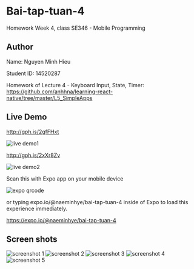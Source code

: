 # Bai-tap-tuan-4
Homework Week 4, class SE346 - Mobile Programming

## Author
Name: Nguyen Minh Hieu

Student ID: 14520287

Homework of Lecture 4 - Keyboard Input, State, Timer: https://github.com/anhhna/learning-react-native/tree/master/L5_SimpleApps

## Live Demo
http://gph.is/2gfFHxt


![live demo1](https://raw.githubusercontent.com/naeminhye/Bai-tap-tuan-4/master/Screenshots/demo1.gif)

http://gph.is/2xXr8Zv


![live demo2](https://raw.githubusercontent.com/naeminhye/Bai-tap-tuan-4/master/Screenshots/demo2.gif)

Scan this with Expo app on your mobile device

![expo qrcode](https://raw.githubusercontent.com/naeminhye/Bai-tap-tuan-4/master/Screenshots/QRCode.png)

or typing expo.io/@naeminhye/bai-tap-tuan-4 inside of Expo to load this experience immediately.

https://expo.io/@naeminhye/bai-tap-tuan-4

## Screen shots
![screenshot 1](https://raw.githubusercontent.com/naeminhye/Bai-tap-tuan-4/master/Screenshots/Screenshot_1.PNG) ![screenshot 2](https://raw.githubusercontent.com/naeminhye/Bai-tap-tuan-4/master/Screenshots/Screenshot_2.PNG) ![screenshot 3](https://raw.githubusercontent.com/naeminhye/Bai-tap-tuan-4/master/Screenshots/Screenshot_3.PNG) ![screenshot 4](https://raw.githubusercontent.com/naeminhye/Bai-tap-tuan-4/master/Screenshots/Screenshot_4.PNG) ![screenshot 5](https://raw.githubusercontent.com/naeminhye/Bai-tap-tuan-4/master/Screenshots/Screenshot_5.PNG)
